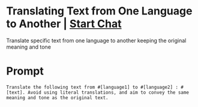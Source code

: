 

# Translating Text from One Language to Another | [Start Chat](https://gptcall.net/chat.html?data=%7B%22contact%22%3A%7B%22id%22%3A%22dbc5aff3-e268-4aa9-8ad7-39028c279819%22%2C%22flow%22%3Atrue%7D%7D)
Translate specific text from one language to another keeping the original meaning and tone

# Prompt

```
Translate the following text from #[language1] to #[language2] : #[text]. Avoid using literal translations, and aim to convey the same meaning and tone as the original text.
```





